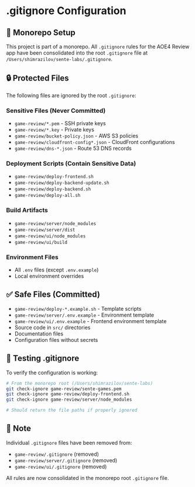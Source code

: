 # .gitignore Configuration

## 📁 Monorepo Setup

This project is part of a monorepo. All `.gitignore` rules for the AOE4 Review app have been consolidated into the root `.gitignore` file at `/Users/shimrazilov/sente-labs/.gitignore`.

## 🔒 Protected Files

The following files are ignored by the root `.gitignore`:

### Sensitive Files (Never Committed)
- `game-review/*.pem` - SSH private keys
- `game-review/*.key` - Private keys
- `game-review/bucket-policy.json` - AWS S3 policies
- `game-review/cloudfront-config*.json` - CloudFront configurations
- `game-review/dns-*.json` - Route 53 DNS records

### Deployment Scripts (Contain Sensitive Data)
- `game-review/deploy-frontend.sh`
- `game-review/deploy-backend-update.sh`
- `game-review/deploy-backend.sh`
- `game-review/deploy-all.sh`

### Build Artifacts
- `game-review/server/node_modules`
- `game-review/server/dist`
- `game-review/ui/node_modules`
- `game-review/ui/build`

### Environment Files
- All `.env` files (except `.env.example`)
- Local environment overrides

## ✅ Safe Files (Committed)

- `game-review/deploy-*.example.sh` - Template scripts
- `game-review/server/.env.example` - Environment template
- `game-review/ui/.env.example` - Frontend environment template
- Source code in `src/` directories
- Documentation files
- Configuration files without secrets

## 🧪 Testing .gitignore

To verify the configuration is working:

```bash
# From the monorepo root (/Users/shimrazilov/sente-labs)
git check-ignore game-review/sente-games.pem
git check-ignore game-review/deploy-frontend.sh
git check-ignore game-review/server/node_modules

# Should return the file paths if properly ignored
```

## 📝 Note

Individual `.gitignore` files have been removed from:
- `game-review/.gitignore` (removed)
- `game-review/server/.gitignore` (removed)  
- `game-review/ui/.gitignore` (removed)

All rules are now consolidated in the monorepo root `.gitignore` file.
